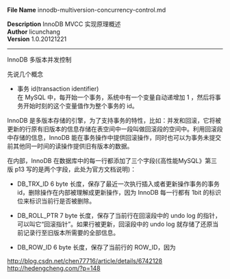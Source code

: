 **File Name** innodb-multiversion-concurrency-control.md  

**Description**  InnoDB MVCC 实现原理概述  
**Author** licunchang  
**Version** 1.0.20121221  

------

InnoDB 多版本并发控制

先说几个概念

* 事务 id(transaction identifier)    
    在 MySQL 中，每开始一个事务，系统中有一个变量自动递增加 1 ，然后将事务开始时刻的这个变量值作为整个事务的 id。

InnoDB 是多版本存储的引擎，为了支持事务的特性，比如：并发和回滚，它将被更新的行原有旧版本的信息存储在表空间中一段叫做回滚段的空间中。利用回滚段中存储的信息，InnoDB 能在事务操作中提供回滚操作，同时也可以为事务未提交前其他同一时间的读操作提供旧有版本的数据。

在内部，InnoDB 在数据库中的每一行都添加了三个字段(《高性能MySQL》第三版 p13 写的是两个字段，此处为官方文档说明)：

* DB_TRX_ID 
    6 byte 长度，保存了最近一次执行插入或者更新操作事务的事务 id，删除操作在内部被理解成更新操作，因为 InnoDB 每一行都有 1bit 的标识位来标识当前行是否被删除。

* DB_ROLL_PTR 
    7 byte 长度，保存了当前行在回滚段中的 undo log 的指针，可以叫它“回滚指针”。如果行被更新，回滚段中的 undo log 就存储了还原当前记录行至旧版本所需要的全部信息。

* DB_ROW_ID 
    6 byte 长度，保存了当前行的 ROW_ID，因为
    
















http://blog.csdn.net/chen77716/article/details/6742128
http://hedengcheng.com/?p=148
